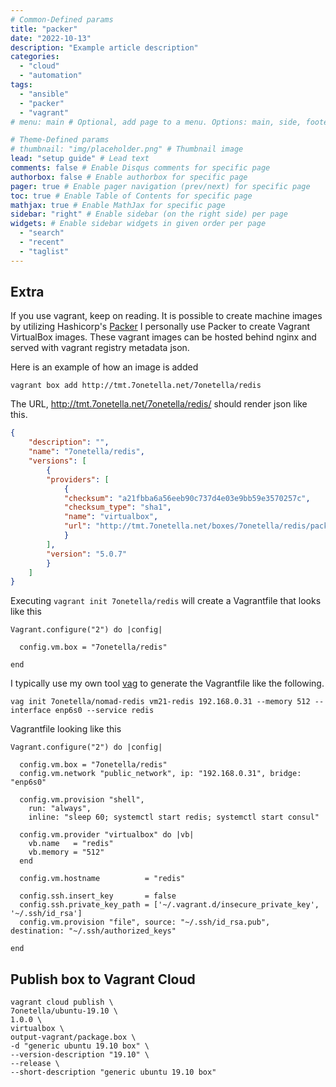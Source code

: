```yaml
---
# Common-Defined params
title: "packer"
date: "2022-10-13"
description: "Example article description"
categories:
  - "cloud"
  - "automation"
tags:
  - "ansible"
  - "packer"
  - "vagrant"
# menu: main # Optional, add page to a menu. Options: main, side, footer

# Theme-Defined params
# thumbnail: "img/placeholder.png" # Thumbnail image
lead: "setup guide" # Lead text
comments: false # Enable Disqus comments for specific page
authorbox: false # Enable authorbox for specific page
pager: true # Enable pager navigation (prev/next) for specific page
toc: true # Enable Table of Contents for specific page
mathjax: true # Enable MathJax for specific page
sidebar: "right" # Enable sidebar (on the right side) per page
widgets: # Enable sidebar widgets in given order per page
  - "search"
  - "recent"
  - "taglist"
---
```


## Extra
If you use vagrant, keep on reading. It is possible to create machine images by utilizing Hashicorp's [Packer](https://www.packer.io/) I personally use Packer to create Vagrant VirtualBox images. These vagrant images can be hosted behind nginx and served with vagrant registry metadata json. 

Here is an example of how an image is added
```
vagrant box add http://tmt.7onetella.net/7onetella/redis
```

The URL, http://tmt.7onetella.net/7onetella/redis/ should render json like this.
```json
{
    "description": "",
    "name": "7onetella/redis",
    "versions": [
        {
        "providers": [
            {
            "checksum": "a21fbba6a56eeb90c737d4e03e9bb59e3570257c",
            "checksum_type": "sha1",
            "name": "virtualbox",
            "url": "http://tmt.7onetella.net/boxes/7onetella/redis/package.box"
            }
        ],
        "version": "5.0.7"
        }
    ]
}
```

Executing `vagrant init 7onetella/redis` will create a Vagrantfile that looks like this
```
Vagrant.configure("2") do |config|

  config.vm.box = "7onetella/redis"

end
```

I typically use my own tool [vag](https://github.com/7onetella/vag) to generate the Vagrantfile like the following.

```
vag init 7onetella/nomad-redis vm21-redis 192.168.0.31 --memory 512 --interface enp6s0 --service redis
```

Vagrantfile looking like this
```
Vagrant.configure("2") do |config|

  config.vm.box = "7onetella/redis"
  config.vm.network "public_network", ip: "192.168.0.31", bridge: "enp6s0"

  config.vm.provision "shell",
    run: "always",
    inline: "sleep 60; systemctl start redis; systemctl start consul"

  config.vm.provider "virtualbox" do |vb|
    vb.name   = "redis"
    vb.memory = "512"
  end

  config.vm.hostname          = "redis"

  config.ssh.insert_key       = false
  config.ssh.private_key_path = ['~/.vagrant.d/insecure_private_key', '~/.ssh/id_rsa']
  config.vm.provision "file", source: "~/.ssh/id_rsa.pub", destination: "~/.ssh/authorized_keys"

end
```

## Publish box to Vagrant Cloud

```
vagrant cloud publish \
7onetella/ubuntu-19.10 \
1.0.0 \
virtualbox \
output-vagrant/package.box \
-d "generic ubuntu 19.10 box" \
--version-description "19.10" \
--release \
--short-description "generic ubuntu 19.10 box"
```